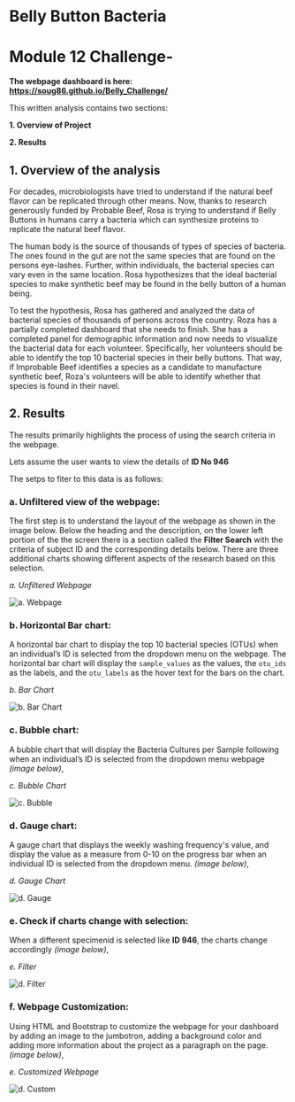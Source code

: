 # Belly Button Bacteria
# Module 12 Challenge-

**The webpage dashboard is here: https://soug86.github.io/Belly_Challenge/**

This written analysis contains two sections:

**1. Overview of Project**

**2. Results**

## 1. Overview of the analysis

For decades, microbiologists have tried to understand if the natural beef flavor can be replicated through other means. Now, thanks to research generously funded by Probable Beef, Rosa is trying to understand if Belly Buttons in humans carry a bacteria which can synthesize proteins to replicate the natural beef flavor.

The human body is the source of thousands of types of species of bacteria. The ones found in the gut are not the same species that are found on the persons eye-lashes. Further, within individuals, the bacterial species can vary even in the same location. Rosa hypothesizes that the ideal bacterial species to make synthetic beef may be found in the belly button of a human being.

To test the hypothesis, Rosa has gathered and analyzed the data of bacterial species of thousands of persons across the country. Roza has a partially completed dashboard that she needs to finish. She has a completed panel for demographic information and now needs to visualize the bacterial data for each volunteer. Specifically, her volunteers should be able to identify the top 10 bacterial species in their belly buttons. That way, if Improbable Beef identifies a species as a candidate to manufacture synthetic beef, Roza's volunteers will be able to identify whether that species is found in their navel.

## 2. Results

The results primarily highlights the process of using the search criteria in the webpage. 

Lets assume the user wants to view the details of **ID No 946**

The setps to fiter to this data is as follows:
### **a. Unfiltered view of the webpage:**

The first step is to understand the layout of the webpage as shown in the image below. Below the heading and the description, on the lower left portion of the the screen there is a section called the **Filter Search** with the criteria of subject ID and the corresponding details below. There are three additional charts showing different aspects of the research based on this selection.

*a. Unfiltered Webpage*

![a. Webpage](Resources/Belly_0.png)

### **b. Horizontal Bar chart:**

A horizontal bar chart to display the top 10 bacterial species (OTUs) when an individual’s ID is selected from the dropdown menu on the webpage. The horizontal bar chart will display the `sample_values` as the values, the `otu_ids` as the labels, and the `otu_labels` as the hover text for the bars on the chart.

*b. Bar Chart*

![b. Bar Chart](Resources/Belly_1.png)

### **c. Bubble chart:**

 A bubble chart that will display the Bacteria Cultures per Sample following when an individual’s ID is selected from the dropdown menu webpage *(image below)*,

*c. Bubble Chart*

![c. Bubble](Resources/Belly_2.png)

### **d. Gauge chart:**

A gauge chart that displays the weekly washing frequency's value, and display the value as a measure from 0-10 on the progress bar when an individual ID is selected from the dropdown menu.  *(image below)*,

*d. Gauge Chart*

![d. Gauge](Resources/Belly_3.png)

### **e. Check if charts change with selection:**

When a different specimenid is selected like **ID 946**, the charts change accordingly  *(image below)*,

*e. Filter*

![d. Filter](Resources/Belly_4.png)

### **f. Webpage Customization:**

Using HTML and Bootstrap to customize the webpage for your dashboard by adding an image to the jumbotron, adding a background color and adding  more information about the project as a paragraph on the page.  *(image below)*,

*e. Customized Webpage*

![d. Custom](Resources/Belly_5.png)




